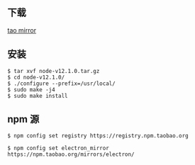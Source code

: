 ## 下载
[tao mirror](https://npm.taobao.org/mirrors/node/v12.1.0/)

## 安装
```
$ tar xvf node-v12.1.0.tar.gz 
$ cd node-v12.1.0/
$ ./configure --prefix=/usr/local/
$ sudo make -j4
$ sudo make install 
```
## npm 源
```
$ npm config set registry https://registry.npm.taobao.org

$ npm config set electron_mirror https://npm.taobao.org/mirrors/electron/
```
